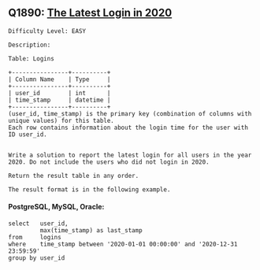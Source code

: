 ## Q1890: [The Latest Login in 2020](https://leetcode.com/problems/the-latest-login-in-2020/)

```
Difficulty Level: EASY
```

```
Description:

Table: Logins

+----------------+----------+
| Column Name    | Type     |
+----------------+----------+
| user_id        | int      |
| time_stamp     | datetime |
+----------------+----------+
(user_id, time_stamp) is the primary key (combination of columns with unique values) for this table.
Each row contains information about the login time for the user with ID user_id.
 

Write a solution to report the latest login for all users in the year 2020. Do not include the users who did not login in 2020.

Return the result table in any order.

The result format is in the following example.
```

#### PostgreSQL, MySQL, Oracle:

```
select   user_id,
         max(time_stamp) as last_stamp
from     logins
where    time_stamp between '2020-01-01 00:00:00' and '2020-12-31 23:59:59'
group by user_id
```